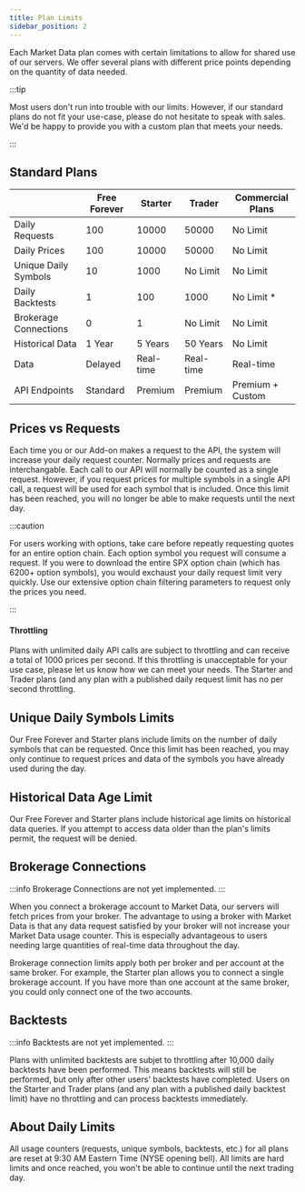 ```yaml
---
title: Plan Limits
sidebar_position: 2
---
```


Each Market Data plan comes with certain limitations to allow for shared use of our servers. We offer several plans with different price points depending on the quantity of data needed.

:::tip

Most users don't run into trouble with our limits. However, if our standard plans do not fit your use-case, please do not hesitate to speak with sales. We'd be happy to provide you with a custom plan that meets your needs.

:::

## Standard Plans

|                       | Free Forever | Starter   | Trader    | Commercial Plans |
|-----------------------|--------------|-----------|-----------|------------------|
| Daily Requests        | 100          | 10000     | 50000     | No Limit         |
| Daily Prices          | 100          | 10000     | 50000     | No Limit         |
| Unique Daily Symbols  | 10           | 1000      | No Limit  | No Limit         |
| Daily Backtests       | 1            | 100       | 1000      | No Limit *       |
| Brokerage Connections | 0            | 1         | No Limit  | No Limit         |
| Historical Data       | 1 Year       | 5 Years   | 50 Years  | No Limit         |
| Data                  | Delayed      | Real-time | Real-time | Real-time        |
| API Endpoints         | Standard     | Premium   | Premium   | Premium + Custom |

## Prices vs Requests

Each time you or our Add-on makes a request to the API, the system will increase your daily request counter. Normally prices and requests are interchangable. Each call to our API will normally be counted as a single request. However, if you request prices for multiple symbols in a single API call, a request will be used for each symbol that is included. Once this limit has been reached, you will no longer be able to make requests until the next day.

:::caution

For users working with options, take care before repeatly requesting quotes for an entire option chain. Each option symbol you request will consume a request. If you were to download the entire SPX option chain (which has 6200+ option symbols), you would exchaust your daily request limit very quickly. Use our extensive option chain filtering parameters to request only the prices you need.

:::

#### Throttling

Plans with unlimited daily API calls are subject to throttling and can receive a total of 1000 prices per second. If this throttling is unacceptable for your use case, please let us know how we can meet your needs. The Starter and Trader plans (and any plan with a published daily request limit has no per second throttling.

## Unique Daily Symbols Limits

Our Free Forever and Starter plans include limits on the number of daily symbols that can be requested. Once this limit has been reached, you may only continue to request prices and data of the symbols you have already used during the day. 

## Historical Data Age Limit

Our Free Forever and Starter plans include historical age limits on historical data queries. If you attempt to access data older than the plan's limits permit, the request will be denied.

## Brokerage Connections

:::info
Brokerage Connections are not yet implemented.
:::

When you connect a brokerage account to Market Data, our servers will fetch prices from your broker. The advantage to using a broker with Market Data is that any data request satisfied by your broker will not increase your Market Data usage counter. This is especially advantageous to users needing large quantities of real-time data throughout the day.

Brokerage connection limits apply both per broker and per account at the same broker. For example, the Starter plan allows you to connect a single brokerage account. If you have more than one account at the same broker, you could only connect one of the two accounts.

## Backtests

:::info
Backtests are not yet implemented.
:::

Plans with unlimited backtests are subjet to throttling after 10,000 daily backtests have been performed. This means backtests will still be performed, but only after other users' backtests have completed. Users on the Starter and Trader plans (and any plan with a published daily backtest limit) have no throttling and can process backtests immediately.

## About Daily Limits

All usage counters (requests, unique symbols, backtests, etc.) for all plans are reset at 9:30 AM Eastern Time (NYSE opening bell). All limits are hard limits and once reached, you won't be able to continue until the next trading day.

